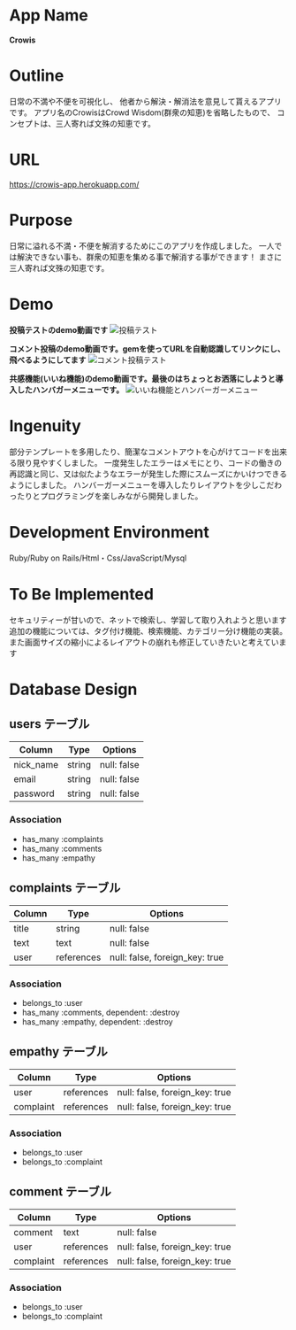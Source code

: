 # App Name
 **Crowis**
 
# Outline
 日常の不満や不便を可視化し、
 他者から解決・解消法を意見して貰えるアプリです。
 アプリ名のCrowisはCrowd Wisdom(群衆の知恵)を省略したもので、
 コンセプトは、三人寄れば文殊の知恵です。

# URL
 https://crowis-app.herokuapp.com/
 
# Purpose
 日常に溢れる不満・不便を解消するためにこのアプリを作成しました。
 一人では解決できない事も、群衆の知恵を集める事で解消する事ができます！
 まさに三人寄れば文殊の知恵です。

# Demo
**投稿テストのdemo動画です**
 ![投稿テスト](https://user-images.githubusercontent.com/68424329/92883743-2265a500-f44c-11ea-99bd-4a5932ec6a5a.gif)

**コメント投稿のdemo動画です。gemを使ってURLを自動認識してリンクにし、飛べるようにしてます**
 ![コメント投稿テスト](https://user-images.githubusercontent.com/68424329/92883473-d4e93800-f44b-11ea-9cb7-54944eed5e30.gif)

**共感機能(いいね機能)のdemo動画です。最後のはちょっとお洒落にしようと導入したハンバガーメニューです。**
 ![いいね機能とハンバーガーメニュー](https://user-images.githubusercontent.com/68424329/92884744-18907180-f44d-11ea-9f48-4d1235ef4798.gif)
 
# Ingenuity
 部分テンプレートを多用したり、簡潔なコメントアウトを心がけてコードを出来る限り見やすくしました。
 一度発生したエラーはメモにとり、コードの働きの再認識と同じ、又は似たようなエラーが発生した際にスムーズにかいけつできるようにしました。
 ハンバーガーメニューを導入したりレイアウトを少しこだわったりとプログラミングを楽しみながら開発しました。
 
 
# Development Environment
 Ruby/Ruby on Rails/Html・Css/JavaScript/Mysql
 
# To Be Implemented
 セキュリティーが甘いので、ネットで検索し、学習して取り入れようと思います
 追加の機能については、タグ付け機能、検索機能、カテゴリー分け機能の実装。
 また画面サイズの縮小によるレイアウトの崩れも修正していきたいと考えています
 
# Database Design

## users テーブル

| Column    | Type   | Options     |
| --------- | ------ | ----------- |
| nick_name | string | null: false |
| email     | string | null: false |
| password  | string | null: false |

### Association
- has_many :complaints
- has_many :comments
- has_many :empathy

## complaints テーブル

| Column   | Type       | Options                        |
| -------- | ---------- | ------------------------------ |
| title    | string     | null: false                    |
| text     | text       | null: false                    |
| user     | references | null: false, foreign_key: true |

### Association
- belongs_to :user
- has_many   :comments, dependent: :destroy
- has_many   :empathy,  dependent: :destroy

## empathy テーブル

| Column    | Type       | Options                        |
| --------- | ---------- | ------------------------------ |
| user      | references | null: false, foreign_key: true |
| complaint | references | null: false, foreign_key: true |

### Association
- belongs_to :user
- belongs_to :complaint

## comment テーブル

| Column    | Type       | Options                        |
| --------- | ---------- | ------------------------------ |
| comment   | text       | null: false                    |
| user      | references | null: false, foreign_key: true |
| complaint | references | null: false, foreign_key: true |

### Association
- belongs_to :user
- belongs_to :complaint

